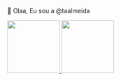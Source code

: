 👋 Olaa, Eu sou a @taalmeida
 <div>
<a href="https://github.com/taaalmeida">
<img loading="lazy" height="120em" src="https://github-readme-stats.vercel.app/api/top-langs/?username=taalmeida&layout=compact&langs_count=7&theme=dracula"/>
<img loading="lazy" height="120em" src="https://github-readme-stats.vercel.app/api?username=taalmeida&show_icons=true&theme=dracula&include_all_commits=true&count_private=true"/>
</div>
  

<!---
taalmeida/taalmeida is a ✨ special ✨ repository because its `README.md` (this file) appears on your GitHub profile.
You can click the Preview link to take a look at your changes.
--->
